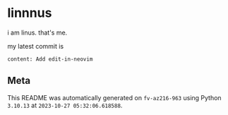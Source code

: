 # linnnus

i am linus. that's me.

my latest commit is

```
content: Add edit-in-neovim
```

## Meta

This README was automatically generated on `fv-az216-963` using Python
`3.10.13` at `2023-10-27 05:32:06.618588`.
